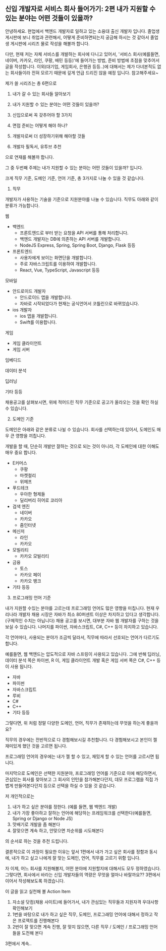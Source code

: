 ## 신입 개발자로 서비스 회사 들어가기: 2편 내가 지원할 수 있는 분야는 어떤 것들이 있을까?

안녕하세요. 현업에서 백엔드 개발자로 일하고 있는 소융대 출신 개발자 입니다.
졸업생 게시판에 보니 취업과 관련해서, 어떻게 준비하면되는지 궁금해 하시는 것 같아서 졸업생 게시판에 시리즈 물로 작성을 해볼까 합니다.

다만, 현재 저는 자체 서비스를 개발하는 회사에 다니고 있어서, '서비스 회사(예를들면, 네이버, 카카오, 라인, 쿠팡, 배민 등등)'에 들어가는 방법, 준비 방법에 초점을 맞추어서 글을 작성합니다. 이외(대기업, 게임회사, 은행권 등등..)에 대해서는 제가 다녀본적도 없는 회사들이라 전혀 모르기 때문에 깊게 언급 드리진 않을 예정 입니다. 참고해주세요~



제가 쓸 시리즈는 총 6편으로

1. 내가 갈 수 있는 회사들 알아보기

2. 내가 지원할 수 있는 분야는 어떤 것들이 있을까?

3. 신입으로써 꼭 갖추어야 할 3가지
4. 면접 준비는 어떻게 해야 하나?
5. 개발자로써 더 성장하기위해 해야할 것들
6. 개발자 필독서, 유투브 추천



으로 연재를 해볼까 합니다.



그 중 두번째 주제는 내가 지원할 수 있는 분야는 어떤 것들이 있을까? 입니다.



크게 직무 기준, 도메인 기준, 언어 기준, 총 3가지로 나눌 수 있을 것 같습니다.



1. 직무

개발자가 사용하는 기술을 기준으로 지원분야를 나눌 수 있습니다. 직무도 아래와 같이 분류가 가능합니다.



웹

- 백엔드
  - 프론트엔드로 부터 받는 요청을 API 서버를 통해 처리합니다. 
  - 백엔드 개발자는 DB에 의존하는 API 서버를 개발합니다.
  - NodeJS Express, Spring, Spring Boot, Django, Flask 등등
- 프론트엔드
  - 사용자에게 보이는 화면단을 개발합니다.
  - 주로 자바스크립트를 이용하여 개발합니다.
  - React, Vue, TypeScript, Javascript 등등

모바일

* 안드로이드 개발자
  * 안드로이드 앱을 개발합니다.
  * 자바로 시작되었다가 현재는 공식언어서 코틀린으로 바뀌었습니다.
* ios 개발자
  * ios 앱을 개발합니다.
  * Swift를 이용합니다.

게임

* 게임 클라이언트
* 게임 서버

임베디드

데이터 분석

딥러닝

기타 등등



채용공고를 살펴보시면, 위에 적어드린 직무 기준으로 공고가 올라오는 것을 확인 하실 수 있습니다.





2. 도메인 기준

도메인은 아래와 같은 분류로 나뉠 수 있습니다. 회사를 선택하는데 있어서, 도메인도 매우 큰 영향을 끼칩니다.

개발을 할 때, 단순히 개발만 잘하는 것으로 되는 것이 아니라, 각 도메인에 대한 이해도 매우 중요 합니다.

* E커머스
  * 쿠팡
  * 마켓컬리
  * 위메프
* 푸드테크
  * 우아한 형제들
  * 딜리버리 히어로 코리아
* 검색 엔진
  * 네이버
  * 카카오
  * 줌인터넷
* 메신저
  * 라인
  * 카카오
* 모빌리티
  * 카카오 모빌리티
* 금융
  * 토스
  * 카카오 페이
  * 카카오 뱅크
* 기타 등등



3. 프로그래밍 언어 기준

내가 지원할 수있는 분야를 고르는데 프로그래밍 언어도 많은 영향을 미칩니다. 현재 우리나라 개발자 채용 시장은 자바가 최소 80퍼센트 이상은 차지하고 있다고 생각합니다.(구체적인 수치는 아닙니다) 채용 공고를 보시면, 대부분 자바 웹 개발자를 구하는 것을 보실 수 있습니다. 나머지를 파이썬, 자바스크립트, C#, C++ 등이 차지하고 있습니다.



각 언어마다, 사용되는 분야가 조금씩 달라서, 직무에 따라서 선호되는 언어가 다르기도 합니다.

예를들면, 웹 백엔드는 압도적으로 자바 스프링이 사용되고 있습니다. 그에 반해 딥러닝, 데이터 분석 쪽은 파이썬, R 이, 게임 클라이언트 개발 혹은 게임 서버 쪽은 C#, C++ 등이 사용 됩니다. 

* 자바
* 파이썬
* 자바스크립트
* 루비
* C#
* C++
* 기타 등등



그렇다면, 위 처럼 정말 다양한 도메인, 언어, 직무가 존재하는데 무엇을 하는게 좋을까요?



직무의 경우에는 전반적으로 다 경험해보시길 추천합니다. 다 경험해보시고 본인이 젤 재미있게 했던 것을 고르면 됩니다.

프로그래밍 언어의 경우에는 내가 젤 할 수 있고, 재밌게 할 수 있는 언어를 고르시면 됩니다.

마지막으로 도메인은 선택한 지원분야, 프로그래밍 언어를 기준으로 이에 해당하면서, 관심있는 회사를 찾아보고 그 회사의 인턴을 참가해본다던지, 데모 프로그램을 직접 가볍게 만들어본다던지 등으로 선택을 하실 수 있을 것 같습니다.



저 개인적으로는 

1. 내가 하고 싶은 분야를 정한다. (예를 들면, 웹 백엔드 개발)
2. 내가 가장 좋아하고 잘하는 언어에 해당하는 프레임워크를 선택한다(예를들면, Spring or Django or Node JS)
3. 맛배기로 개발을 좀 해본다
4. 잘맞으면 계속 하고, 안맞으면 차순위를 시도해본다

의 순서로 하는 것을 추천 드립니다.



결론적으로 이 과정이 필요한 이유는 앞서 1편에서 내가 가고 싶은 회사를 정함과 동시에, 내가 하고 싶고 나에게 잘 맞는 도메인, 언어, 직무를 고르기 위함 입니다. 



자 이제, 어느 회사를 지원해볼지, 어떤 분야에 지원할지에 대해서도 모두 정하였습니다. 그렇다면, 회사에서 바라는 신입 개발자들의 역량은 무엇을 얼마나 바랄까요?? 3편에서 이어서 작성해보도록 하겠습니다.



이 글을 읽고 실천해 볼 Action Item

1. 자소설 닷컴(채용 사이트)에 들어가서, 내가 관심있는 직무들과 지원자격 우대사항 확인해보기
2. 1번을 바탕으로 내가 하고 싶은 직무, 도메인, 프로그래밍 언어에 대해서 정하고 작은 프로젝트를 진행해본다
3. 2번이 잘 맞으면 계속 진행, 잘 맞지 않으면, 다른 직무 / 도메인 / 프로그래밍 언어들을 도전해 본다





3편에서 계속..

